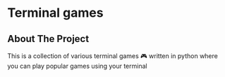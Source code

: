 # Terminal games
## About The Project

This is a collection of various terminal games 🎮 written in python where you can play popular games using your terminal 
